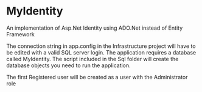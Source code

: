 # MyIdentity
An implementation of Asp.Net Identity using ADO.Net instead of Entity Framework


The connection string in app.config in the Infrastructure project will have to be edited with a valid SQL server login.
The application requires a database called MyIdentity.
The script included in the Sql folder will create the database objects you need to run the application.

The first Registered user will be created as a user with the Administrator role
